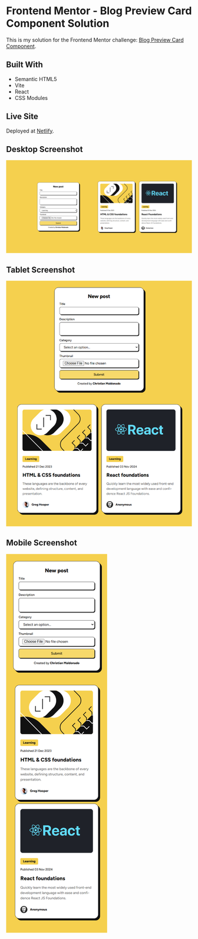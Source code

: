 # Frontend Mentor - Blog Preview Card Component Solution

This is my solution for the Frontend Mentor challenge: [Blog Preview Card Component](https://www.frontendmentor.io/challenges/blog-preview-card-ckPaj01IcS).

## Built With

- Semantic HTML5
- Vite
- React
- CSS Modules

## Live Site
Deployed at [Netlify](https://blogpreviewcard-frontendmentor.netlify.app/).

## Desktop Screenshot

![Desktop Preview](./desktop-preview.jpg)

## Tablet Screenshot

![Tablet Preview](./tablet-preview.jpg)

## Mobile Screenshot

![Mobile Preview](./mobile-preview.jpg)

